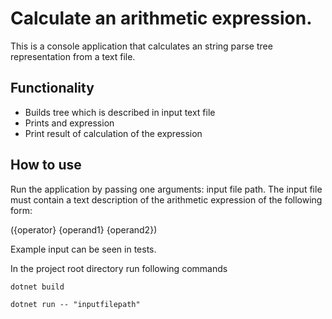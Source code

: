 # Calculate an arithmetic expression.
This is a console application that calculates an string parse tree representation from a text file.
## Functionality
* Builds tree which is described in input text file
* Prints and expression
* Print result of calculation of the expression
## How to use
Run the application by passing one arguments: input file path. The input file must contain a text description of the arithmetic expression of the following form:

({operator} {operand1} {operand2})

Example input can be seen in tests.

In the project root directory run following commands
```shell
dotnet build
```
```shell
dotnet run -- "inputfilepath"
```
